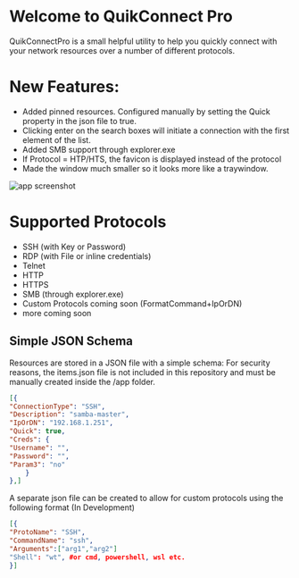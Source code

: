 # Welcome to QuikConnect Pro

QuikConnectPro is a small helpful utility to help you quickly connect with your network resources over a number of different protocols.

# New Features:
  - Added pinned resources. Configured manually by setting the Quick property in the json file to true.
  - Clicking enter on the search boxes will initiate a connection with the first element of the list.
  - Added SMB support through explorer.exe
  - If Protocol = HTP/HTS, the favicon is displayed instead of the protocol
  - Made the window much smaller so it looks more like a traywindow.


![app screenshot](https://i.imgur.com/6gOb8hj.png)


# Supported Protocols

 - SSH (with Key or Password)
 - RDP (with File or inline credentials)
 - Telnet
 - HTTP
 - HTTPS
 - SMB (through explorer.exe)
 - Custom Protocols coming soon (FormatCommand+IpOrDN) 
 - more coming soon

## Simple JSON Schema

Resources are stored in a JSON file with a simple schema:
For security reasons, the items.json file is not included in this repository and must be manually created inside the /app folder.
```json
[{
"ConnectionType": "SSH",
"Description": "samba-master",
"IpOrDN": "192.168.1.251",
"Quick": true,
"Creds": {
"Username": "",
"Password": "",
"Param3": "no"
	}
},]
```

A separate json file can be created to allow for custom protocols using the following format (In Development)
```json
[{
"ProtoName": "SSH",
"CommandName": "ssh",
"Arguments":["arg1","arg2"]
"Shell": "wt", #or cmd, powershell, wsl etc. 
}]
```
